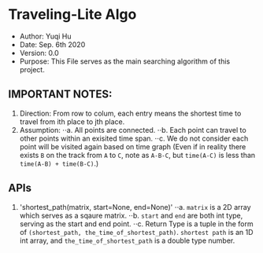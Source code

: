 # Traveling-Lite Algo

 - Author: Yuqi Hu
 - Date: Sep. 6th 2020
 - Version: 0.0
 - Purpose: This File serves as the main searching algorithm of this project.

## IMPORTANT NOTES:
1. Direction: From row to colum, each entry means the shortest time to travel from ith place to jth place.
2. Assumption:
    ⋅⋅a. All points are connected.
    ⋅⋅b. Each point can travel to other points within an exisited time span.
    ⋅⋅c. We do not consider each point will be visited again based on time graph (Even if in reality there exists `B` on the track from `A` to `C`, note as `A-B-C`, but `time(A-C)` is less than `time(A-B) + time(B-C)`.)
    
## APIs
1. 'shortest_path(matrix, start=None, end=None)'
  ⋅⋅a. `matrix` is a 2D array which serves as a sqaure matrix.
  ⋅⋅b. `start` and `end` are both int type, serving as the start and end point.
  ⋅⋅c. Return Type is a tuple in the form of `(shortest_path, the_time_of_shortest_path)`. `shortest path` is an 1D int array, and `the_time_of_shortest_path` is a double type number.
